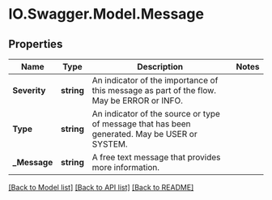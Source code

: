 # IO.Swagger.Model.Message
## Properties

Name | Type | Description | Notes
------------ | ------------- | ------------- | -------------
**Severity** | **string** | An indicator of the importance of this message as part of the flow. May be ERROR or INFO. | 
**Type** | **string** | An indicator of the source or type of message that has been generated. May be USER or SYSTEM. | 
**_Message** | **string** | A free text message that provides more information. | 

[[Back to Model list]](../README.md#documentation-for-models) [[Back to API list]](../README.md#documentation-for-api-endpoints) [[Back to README]](../README.md)

